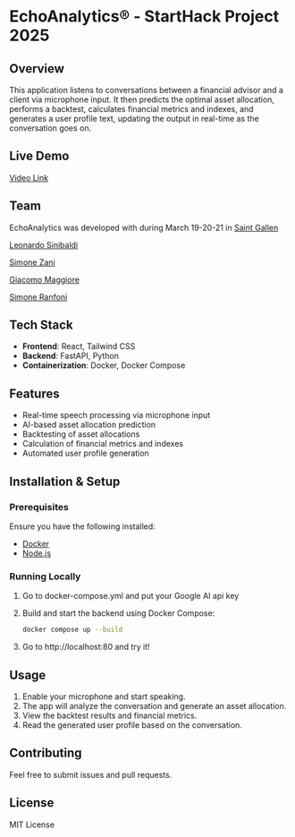 # EchoAnalytics® - StartHack Project 2025

## Overview
This application listens to conversations between a financial advisor and a client via microphone input. It then predicts the optimal asset allocation, performs a backtest, calculates financial metrics and indexes, and generates a user profile text, updating the output in real-time as the conversation goes on.

## Live Demo
 [Video Link](https://www.youtube.com/watch?v=-x5jBZgiOXQ)

## Team
EchoAnalytics was developed with during March 19-20-21 in [Saint Gallen](https://www.startglobal.org/start-hack/what-is-hack)

[Leonardo Sinibaldi](https://www.linkedin.com/in/leonardo-sinibaldi-2a7414270/)

[Simone Zani](https://www.linkedin.com/in/simonezani35/)

[Giacomo Maggiore](https://www.linkedin.com/in/giacomo-maggiore-499994263/)

[Simone Ranfoni](https://www.linkedin.com/in/simoneranfoni/)

## Tech Stack
- **Frontend**: React, Tailwind CSS
- **Backend**: FastAPI, Python
- **Containerization**: Docker, Docker Compose

## Features
- Real-time speech processing via microphone input
- AI-based asset allocation prediction
- Backtesting of asset allocations
- Calculation of financial metrics and indexes
- Automated user profile generation

## Installation & Setup
### Prerequisites
Ensure you have the following installed:
- [Docker](https://www.docker.com/)
- [Node.js](https://nodejs.org/)

### Running Locally
1. Go to docker-compose.yml and put your Google AI api key

2. Build and start the backend using Docker Compose:
   ```bash
   docker compose up --build
   ```
3. Go to http://localhost:80 and try it!

## Usage
1. Enable your microphone and start speaking.
2. The app will analyze the conversation and generate an asset allocation.
3. View the backtest results and financial metrics.
4. Read the generated user profile based on the conversation.

## Contributing
Feel free to submit issues and pull requests.

## License
MIT License

